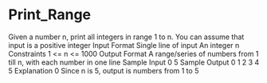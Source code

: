 # Print_Range
Given a number n, print all integers in range 1 to n.  You can assume that input is a positive integer  Input Format  Single line of input  An integer n Constraints  1 &lt;= n &lt;= 1000 Output Format  A range/series of numbers from 1 till n, with each number in one line  Sample Input 0  5 Sample Output 0  1 2 3 4 5 Explanation 0  Since n is 5, output is numbers from 1 to 5
